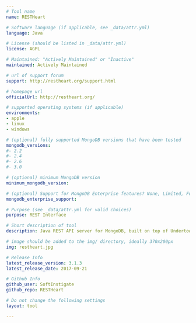 ```yaml
---
# Tool name
name: RESTHeart

# Software language (if applicable, see _data/attr.yml)
language: Java

# License (should be listed in _data/attr.yml)
license: AGPL

# Maintained: "Actively Maintained" or "Inactive"
maintained: Actively Maintained

# url of support forum
support: http://restheart.org/support.html

# homepage url
officialUrl: http://restheart.org/

# supported operating systems (if applicable)
environments:
- apple
- linux
- windows

# (optional) fully supported MongoDB versions that have been tested
mongodb_versions:
#- 2.2
#- 2.4
#- 2.6
#- 3.0

# (optional) minimum MongoDB version
minimum_mongodb_version:

# (optional) Support for MongoDB Enterprise features? None, Limited, Full
mongodb_enterprise_support: 

# Purpose (see _data/attr.yml for valid choices)
purpose: REST Interface

# Short description of tool
description: Java REST API server for MongoDB, built on top of Undertow non-blocking HTTP server. Open your data, quickly build HATEOAS applications, use it as your mobile apps back-end, ...

# image should be added to the img/ directory, ideally 370x200px
img: restheart.jpg

# Release Info
latest_release_version: 3.1.3
latest_release_date: 2017-09-21

# Github Info
github_user: SoftInstigate
github_repo: RESTHeart

# Do not change the following settings
layout: tool

---
```

